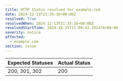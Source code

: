 ```yaml
---
title: HTTP Status resolved for example.com
date: 2024-12-13T21:35:16+00:00Z
resolved: True
resolvedWhen: 2024-12-13T21:35:16+00:00Z
resolvedStartTime: 2024-10-25T21:09:43.191474+00:00
severity: notice
affected:
  - example.com
section: issue
---
```


| Expected Statuses | Actual Status  |
|-------------------|----------------|
| 200, 301, 302 | 200 |
